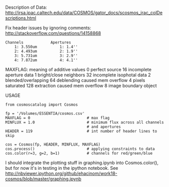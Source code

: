 Description of Data:
http://irsa.ipac.caltech.edu/data/COSMOS/gator_docs/scosmos_irac_colDescriptions.html
    
Fix header issues by ignoring comments:
http://stackoverflow.com/questions/14158868

    Channels            Apertures
        1: 3.550um          1: 1.4''
        2: 4.493um          2: 1.9''            
        3: 5.731um          3: 2.9''
        4: 7.872um          4: 4.1''

MAXFLAG: meaning of additive values
        0 perfect source               16 incomplete aperture data
        1 bright/close neighbors       32 incomplete isophotal data
        2 blended/overlapping          64 deblending caused mem overflow
        4 pixels saturated             128 extraction caused mem overflow
        8 image boundary object

USAGE

    from cosmoscatalog import Cosmos
    
    fp = '/Volumes/ESSENTIA/cosmos.csv'
    MAXFLAG = 0                         # max flag
    MINFLUX = 1.0                       # minimum flux across all channels 
                                        # and apertures
    HEADER = 119                        # int number of header lines to skip

    cos = Cosmos(fp, HEADER, MINFLUX, MAXFLAG)
    cos.process()                       # applying constraints to data
    cos.color(r=3, g=2, b=1)            # channels for red/green/blue


I should integrate the plotting stuff in graphing.ipynb into Cosmos.color(), but for now it's in testing in the ipython notebook. See http://nbviewer.ipython.org/github/ehacinom/work18-cosmos/blob/master/graphing.ipynb
